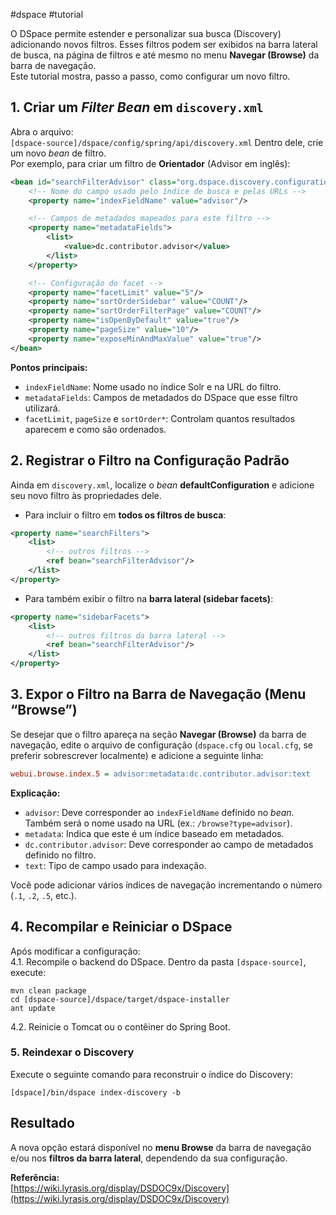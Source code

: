 
#dspace #tutorial  

O DSpace permite estender e personalizar sua busca (Discovery) adicionando novos filtros. Esses filtros podem ser exibidos na barra lateral de busca, na página de filtros e até mesmo no menu **Navegar (Browse)** da barra de navegação.  
Este tutorial mostra, passo a passo, como configurar um novo filtro.  
## 1. Criar um *Filter Bean* em `discovery.xml`  
Abra o arquivo:  
`[dspace-source]/dspace/config/spring/api/discovery.xml`
Dentro dele, crie um novo *bean* de filtro.  
Por exemplo, para criar um filtro de **Orientador** (Advisor em inglês):  

```xml
<bean id="searchFilterAdvisor" class="org.dspace.discovery.configuration.DiscoverySearchFilterFacet">
    <!-- Nome do campo usado pelo índice de busca e pelas URLs -->
    <property name="indexFieldName" value="advisor"/>

    <!-- Campos de metadados mapeados para este filtro -->
    <property name="metadataFields">
        <list>
            <value>dc.contributor.advisor</value>
        </list>
    </property>

    <!-- Configuração do facet -->
    <property name="facetLimit" value="5"/>
    <property name="sortOrderSidebar" value="COUNT"/>
    <property name="sortOrderFilterPage" value="COUNT"/>
    <property name="isOpenByDefault" value="true"/>
    <property name="pageSize" value="10"/>
    <property name="exposeMinAndMaxValue" value="true"/>
</bean>
```
**Pontos principais:**  
- `indexFieldName`: Nome usado no índice Solr e na URL do filtro.  
- `metadataFields`: Campos de metadados do DSpace que esse filtro utilizará.  
- `facetLimit`, `pageSize` e `sortOrder*`: Controlam quantos resultados aparecem e como são ordenados.  
## 2. Registrar o Filtro na Configuração Padrão  
Ainda em `discovery.xml`, localize o *bean* **defaultConfiguration** e adicione seu novo filtro às propriedades dele.  
- Para incluir o filtro em **todos os filtros de busca**:  
```xml
<property name="searchFilters">
    <list>
        <!-- outros filtros -->
        <ref bean="searchFilterAdvisor"/>
    </list>
</property>
```
- Para também exibir o filtro na **barra lateral (sidebar facets)**:  
```xml
<property name="sidebarFacets">
    <list>
        <!-- outros filtros da barra lateral -->
        <ref bean="searchFilterAdvisor"/>
    </list>
</property>
```
## 3. Expor o Filtro na Barra de Navegação (Menu “Browse”)  
Se desejar que o filtro apareça na seção **Navegar (Browse)** da barra de navegação, edite o arquivo de configuração (`dspace.cfg` ou `local.cfg`, se preferir sobrescrever localmente) e adicione a seguinte linha:  
```ini
webui.browse.index.5 = advisor:metadata:dc.contributor.advisor:text
```
**Explicação:**  
- `advisor`: Deve corresponder ao `indexFieldName` definido no *bean*. Também será o nome usado na URL (ex.: `/browse?type=advisor`).  
- `metadata`: Indica que este é um índice baseado em metadados.  
- `dc.contributor.advisor`: Deve corresponder ao campo de metadados definido no filtro.  
- `text`: Tipo de campo usado para indexação.  

Você pode adicionar vários índices de navegação incrementando o número (`.1`, `.2`, `.5`, etc.).  
## 4. Recompilar e Reiniciar o DSpace  
Após modificar a configuração:  
4.1. Recompile o backend do DSpace. Dentro da pasta `[dspace-source]`, execute:  
```shell
mvn clean package
cd [dspace-source]/dspace/target/dspace-installer
ant update
```

4.2. Reinicie o Tomcat ou o contêiner do Spring Boot.  
### 5. Reindexar o Discovery  
Execute o seguinte comando para reconstruir o índice do Discovery:  
```shell
[dspace]/bin/dspace index-discovery -b
```
## Resultado  
A nova opção estará disponível no **menu Browse** da barra de navegação e/ou nos **filtros da barra lateral**, dependendo da sua configuração.  

**Referência:**  
[https://wiki.lyrasis.org/display/DSDOC9x/Discovery](https://wiki.lyrasis.org/display/DSDOC9x/Discovery)
